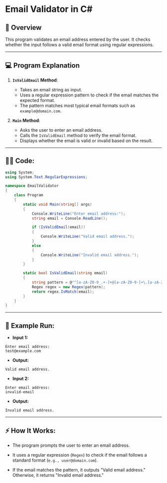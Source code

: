 # Email Validator in C#

## 📧 **Overview**

This program validates an email address entered by the user. It checks whether the input follows a valid email format using regular expressions.

---

## 💻 **Program Explanation**

1. **`IsValidEmail` Method**:
   - Takes an email string as input.
   - Uses a regular expression pattern to check if the email matches the expected format.
   - The pattern matches most typical email formats such as `example@domain.com`.

2. **`Main` Method**:
   - Asks the user to enter an email address.
   - Calls the `IsValidEmail` method to verify the email format.
   - Displays whether the email is valid or invalid based on the result.

---

## 🧑‍💻 **Code:**

```csharp
using System;
using System.Text.RegularExpressions;

namespace EmailValidator
{
    class Program
    {
        static void Main(string[] args)
        {
            Console.WriteLine("Enter email address:");
            string email = Console.ReadLine();

            if (IsValidEmail(email))
            {
                Console.WriteLine("Valid email address.");
            }
            else
            {
                Console.WriteLine("Invalid email address.");
            }
        }

        static bool IsValidEmail(string email)
        {
            string pattern = @"^[a-zA-Z0-9_.+-]+@[a-zA-Z0-9-]+\.[a-zA-Z0-9-.]+$";
            Regex regex = new Regex(pattern);
            return regex.IsMatch(email);
        }
    }
}
```

---
## 🚀 Example Run:
- **Input 1:**
```
Enter email address:
test@example.com
```

- **Output:**
```
Valid email address.
```

- **Input 2:**
```
Enter email address:
invalid-email
```

- **Output:**
```
Invalid email address.
```

---
## ⚡ How It Works:
- The program prompts the user to enter an email address.

- It uses a regular expression (`Regex`) to check if the email follows a standard format (`e.g., user@domain.com`).

- If the email matches the pattern, it outputs "Valid email address." Otherwise, it returns "Invalid email address."
